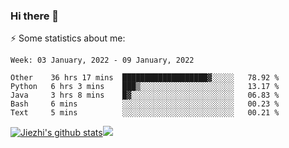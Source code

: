 ### Hi there 👋

⚡ Some statistics about me:


<!--START_SECTION:waka-->
```text
Week: 03 January, 2022 - 09 January, 2022

Other    36 hrs 17 mins  ███████████████████▓░░░░░   78.92 % 
Python   6 hrs 3 mins    ███▒░░░░░░░░░░░░░░░░░░░░░   13.17 % 
Java     3 hrs 8 mins    █▓░░░░░░░░░░░░░░░░░░░░░░░   06.83 % 
Bash     6 mins          ░░░░░░░░░░░░░░░░░░░░░░░░░   00.23 % 
Text     5 mins          ░░░░░░░░░░░░░░░░░░░░░░░░░   00.21 % 
```
<!--END_SECTION:waka-->





[![Jiezhi's github stats](https://github-readme-stats.vercel.app/api?username=Jiezhi&show_icons=true)](https://github.com/Jiezhi/github-readme-stats)[![](https://stats.justsong.cn/api/leetcode/?username=Jiezhi)](https://leetcode.com/Jiezhi/) 
<!--
[![Top Langs](https://github-readme-stats.vercel.app/api/top-langs/?username=Jiezhi&hide=javascript,html)](https://github.com/Jiezhi/github-readme-stats)

**Jiezhi/Jiezhi** is a ✨ _special_ ✨ repository because its `README.md` (this file) appears on your GitHub profile.

Here are some ideas to get you started:

- 🔭 I’m currently working on ...
- 🌱 I’m currently learning ...
- 👯 I’m looking to collaborate on ...
- 🤔 I’m looking for help with ...
- 💬 Ask me about ...
- 📫 How to reach me: ...
- 😄 Pronouns: ...
- ⚡ Fun fact: ...
-->

